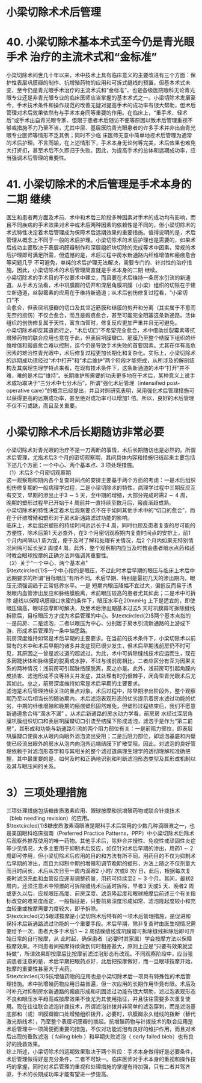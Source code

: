 # 小梁切除术术后管理  
# 40. 小梁切除术基本术式至今仍是青光眼手术 治疗的主流术式和“金标准”  
小梁切除术问世几十年以来，术中技术上具有临床意义的主要改进有三个方面：保护性表层巩膜瓣的制作、抗增殖药物的应用和可拆式缝线的预置，但基本术式未变，至今仍是青光眼手术治疗的主流术式和“金标准”，也是各级医院眼科无论青光眼专业还是非青光眼专业的临床医师应当掌握的基本术式之一。小梁切除术发展至今，手术技术条件和操作规范的改善无疑对提高手术的成功率有很大帮助，但术后管理对术后效果依然有与手术本身同等重要的作用。在临床上，“重手术、轻术后”或手术出自青光眼专家、但限于患者术后随访不便等原因以致术后管理重视不够或措施不力乃至不当，尤其中层、基层医院青光眼患者的许多手术并非出自青光眼专业医师等情形不乏其例；同时不少临 床医师无意中简单地视术后管理为通常的术后护理。不言而喻，在上述情形下，手术本身无论何等完美，术后效果也难免大打折扣，甚至术后不久即归于失败。因此，为提高手术的总体和远期成功率，应当强调术后管理的重要性。  
# 41. 小梁切除术的术后管理是手术本身的二期 继续  
医生和患者两方面及术前、术中和术后三阶段多种因素对手术的成功均有影响，而且不同疾病的手术效果对术中或术后两种因素的依赖性是不同的，但小梁切除术的术式特性决定着术后管理成为保障术后远期效果的重要措施。值得说明的是，术后管理从概念上不同于一般的术后护理。小梁切除术的术后护理也是需要的，如果术后成功主要取决于表层巩膜瓣制作和深层组织块切除的完成等术中因素，常规的术后护理即可满足所需，但遗憾的是，术后过程中房水新通路内纤维增值和瘢痕愈合等问题几乎 不可避免，单纯的术后护理无法解决，需要专门的、针对性的治疗措施。因此，小梁切除术的术后管理简直就是手术本身的二期 继续。  
小梁切除术的手术目的不仅要术中建立，而且要在术后维持一条房水引流的新通道，从手术方法看，术中巩膜瓣的切开和深层角膜巩膜（小梁）组织的切除在于建立新通道，丝裂霉素的应用在于维持新通道；从术后创伤修复过程看，“小梁切口”不  
会愈合，但表层巩膜瓣的切口及其邻近筋膜和结膜的剪开和分离（其实属于不意而无奈的损伤）不仅会愈合，而且是瘢痕愈合，甚至可能完全阻塞这条新通路。活体组织的创伤修复属于天性，富含血管时，修复反应更加严重并且无可避免。  
小梁切除术却反其道而行之，“术后切口”不希望完全愈合，术中借助丝裂霉素等抗增殖药物的联合应用也意在于此，但表层巩膜瓣口、筋膜乃至整个结膜下组织的纤维增值和瘢痕愈合难以控制，迄今仍是导致手术失败的首要因素。尤其在伴有高危因素的难治性青光眼中，术后修复过程更加长期化和复杂化。实际上，小梁切除术的远期成功须经过“术中打开”和“术后维护”两个阶段才能完成，从所涉及的解剖结构及其病理生理学特点来看，在现有技术条件下，这条新通道的术中“打开”并不难，难的是术后“维持”。长期维护所需要的功夫更多地在于术后，某种意义上说手术成功取决于“三分术中七分术后”，所谓“强化术后管理（intensiﬁed post-operative care）”的概念已经提出，并且对照研究表明，采用强化术后管理措施可以获得更高的远期成功率，甚至绝对成功率可以增加1 倍。所以，良好的术后管理不仅不可或缺，而且至关重要。  
#  小梁切除术术后长期随访非常必要  
小梁切除术对青光眼的治疗不是一刀两断的事情，术后长期随访也是必然的。所谓术后管理，尤指术后3 个月的密切观察期，其间具体内容和措施归结起来主要包括下述几个方面：一个中心、两个基本点、3 项处理措施。  
（1）术后3 个月密切观察期  
这一观察期和期内各个复查时间点的安排主要基于两个方面的考虑：一是术后组织创伤修复期的一般病理学过程，二是小梁切除术的特性。病理学过程中三期反应互有交叉，早期的渗出止于$3\sim5$ 天，至中期的增殖，大部分完成时需$2\sim4$ 周，晚期的塑形过程早已开始于4 周前并一直持续至数月后，瘢痕渐趋成熟。  
小梁切除术的特性决定着术后观察要点不在于如同其他手术中的“切口的愈合”，而在于纤维增殖和塑形对于房水新通路滤过功能的影响。  
临床上，术后组织塑形的持续时间远远长于4 周，同时也顾及患者复查的尽可能的方便性，除术后第1 天必查外，在3 个月密切观察期内复查时间点的安排上，前1 个月内间隔以1 周为宜，便于及时了解和处理有关情况，后2 个月内如果无特别情况间隔可延长至2 周或4 周。此外，整个观察期内应当及时教会患者眼水点药和适时教会眼球按摩的正确方法并强调其重要性。  
（2）关于“一个中心、两个基本点”  
$\textcircled{1}$一个中心指的是眼压，不过此时术后早期的眼压与临床上术后中远期要求的所谓“目标眼压”有所不同。术后早期、特别是最初几天的渗出期内，眼压无须强调趋于正常低界水平。一是 短期内眼压降幅不宜过大，偏低反而易于诱发眼内血管渗出反应和脉络膜脱离，术前眼压较高的患者尤其如此；二是术中可拆除 缝线以保障巩膜瓣口水密的条件下，眼压水平在$20\mathrm{mmHg}$ 上下是适宜的，即使眼压偏高，眼球按摩即可解决，及至术后渗出期基本过去5 天时巩膜瓣可拆除缝线拆除后，目标眼压方才成为术后管理的中心。$\textcircled{2}$两个基本点指的一是前房、二是滤泡，二者以眼压为中心、分别居于房水引流新通路的上游或下游，形成术后管理的一条中轴思路。  
前房深度维持如常是术后早期的主要要求。在当前的技术条件下，小梁切除术以前常有的术中和术后早期的诸多并发症现已很少发生，但术后早期浅前房仍不时可见，其原因之一曾是滤过道的超滤过，为此，术中可拆除缝线技术应运而生，现在多因睫状体和脉络膜的脱离或水肿，不过与浅前房相比，二者应区分有互为因果关系的两种情况：浅前房可引起脉络膜脱离，反之亦是。此外，浅前房可引起角膜内皮损害、滤泡形成不良等相关并发症，其处理有时仍很棘手，闭角型青光眼术后尤其如此。总之，前房深度维持如常是术后早期的主要要求。  
滤泡是术后管理持续关注的重点对象。术后过程中，除早期渗出阶段外，整个观察期乃至以后相当长的随访期内，术后滤泡表观形态的优劣提示着房水滤过功能的优劣，中期的纤维增殖和晚期的瘢痕塑形固然难免，但塑形过程结束后，我们不愿意新通道愈合得“滴水不漏” 。从术后新通路的房水动力学看，前房房 水经过深层角膜巩膜组织切口和表层巩膜瓣切口引流至结膜下形成滤泡，滤泡于是作为“第二前房”，其形成和功能与新通路引流的两个阻力部位有关：一是前阻力部位，即表层巩膜瓣口使房水从眼内向眼外滤泡流出受阻；二是后阻力部位，即滤泡基底和内壁使已经流出眼外的房水从泡内向泡外远端结膜下扩散受阻。因此，对滤泡的良好管理依赖于对滤泡形态学和与其相关的整个滤过道病理生理学的透彻理解和准确把握，其中最重要的是，如何及时和正确地识别和判断滤泡形态类型及其形成机制以及其与眼压间的关系。  
# 3）三项处理措施  
三项处理措施包括糖皮质激素应用、眼球按摩和抗增殖药物或联合针拨技术（bleb needling revision）的应用。  
$\textcircled{1}$糖皮质激素滴眼液是眼科手术后常用的少数几种滴眼液之一，也是美国眼科临床指南（Preferred Practice Patterns，PPP）中小梁切除术后除术后观察外推荐使用的唯一药物。其他手术后，除非合并慢性、免疫性或顽固性炎症等少见情况，大多主要用于抑制术后反应，如仅针对术后早期的渗出，用药$1\sim2$ 周即可停用，但小梁切除术后应用的目的和方法有所不同，用药目的不仅为抑制术后早期的渗出，而且为抑制中期的增殖和调节晚期的塑形，方法上随之不仅剂量大而且时间长，术后从次日至一周内滴眼2 小时/ 次或8 次/ 日，此后，根据每次复查时滤泡充血和血管反应逐渐调整药量，用药可持续至$2\sim3$ 个月。其间，最初2 周内，还须注意术中预置的可拆除缝线术后适时拆除，早者3 天或5 天、晚者2 周或更久以后，应视眼压高度、前房深度、滤泡隆起度和眼球按摩后前述三个有关指标改变的难易度而定，一般指征是，只要前房深度形成如常、滤泡隆起度较小和充血较重或按摩需要力度较大，即予拆除。  
$\textcircled{2}$眼球按摩是小梁切除术后特有的一项术后管理措施，是促进和保持术后新通路滤过功能的一个重要手段。术后早期，除非复查时由医生视情况需要给予一次，患者大多于术后$1\sim2$ 周结膜缝线或巩膜瓣可拆除缝线拆除后即可开始日常的自行按摩，从 此时起，确保患者（必要时其家属）学会按摩方法以保障按摩效果。不同患者间按摩持续做到何时相差甚大，原则上应是“只要有效果就坚持做”，所谓效果即按摩后比按摩前滤过泡形态有改观。不同观察阶段中，应当强调患者注意的是，术后早期把眼药点好，此后把按摩做好，而一旦眼球按摩开始，按摩的重要性甚至大于点药。  
$\textcircled{3}$抗增殖药物的应用也是小梁切除术后一项具有特殊性的术后管理措施。术中抗增殖药物应用日益普遍，但一次应用的长期作用毕竟有限。术后及时补充对抑制房水新通路的瘢痕形成和巩固滤过功能有很大帮助，滤过泡表观形态不良和眼压水平趋高或按摩效果不佳尤为其使用指征，并且往往需要多次重复使用。现在往往联合滤泡针拨技术，所谓滤泡针拨并非简单的滤泡穿刺，而是滤泡基底部和（或）巩膜瓣瓣口处增殖组织拨开，必要时，巩膜瓣永久缝线的拨断（替代激光断线术），乃至整个表层巩膜瓣的拨起。抗增殖药物与针拨技术的联合应用是术后管理中一项简便而重要的措施，不仅对功能滤泡有良好的维护作用，而且对术后出现的垂败滤泡（ failing bleb ）和早期失败滤泡（ early failed  bleb）也有良好的挽救效果。  
综上所述，小梁切除术的远期效果取决于两个阶段：手术本身做得好是必要条件，术后管理做得好是充分条件，二者不可缺一。临床医师对手术本身的重视和操作技巧的掌握，同时对术后管理的重视和处理措施的掌握有待加强，只有二者并驾齐驱，手术的长期成功率才能有望进一步提高。  
